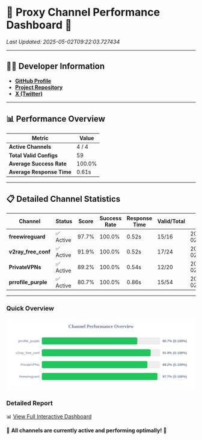 # 🌟 Proxy Channel Performance Dashboard 🌟

_Last Updated: 2025-05-02T09:22:03.727434_

---

## 👩‍💻 Developer Information

- **[GitHub Profile](https://github.com/4n0nymou3)**  
- **[Project Repository](https://github.com/4n0nymou3/multi-proxy-config-fetcher)**  
- **[X (Twitter)](https://x.com/4n0nymou3)**  

---

## 📊 Performance Overview

| Metric                | Value       |
|-----------------------|-------------|
| **Active Channels**   | 4 / 4       |
| **Total Valid Configs** | 59          |
| **Average Success Rate** | 100.0%      |
| **Average Response Time** | 0.61s       |

---

## 📋 Detailed Channel Statistics

| Channel          | Status     | Score  | Success Rate | Response Time | Valid/Total | Last Success               |
|------------------|------------|--------|--------------|---------------|-------------|----------------------------|
| **freewireguard**  | ✅ Active  | 97.7%  | 100.0% | 0.52s         | 15/16       | 2025-05-02T09:22:03.725608 |
| **v2ray_free_conf**  | ✅ Active  | 91.9%  | 100.0% | 0.52s         | 17/24       | 2025-05-02T09:22:02.604754 |
| **PrivateVPNs**  | ✅ Active  | 89.2%  | 100.0% | 0.54s         | 12/20       | 2025-05-02T09:22:03.178882 |
| **prrofile_purple**  | ✅ Active  | 80.7%  | 100.0% | 0.86s         | 15/54       | 2025-05-02T09:22:02.015071 |

---

### Quick Overview
<div align="center">
  <a href="https://raw.githubusercontent.com/nullluser/NullRepo/refs/heads/main/assets/channel_stats_chart.svg">
    <img src="https://raw.githubusercontent.com/nullluser/NullRepo/refs/heads/main/assets/channel_stats_chart.svg" alt="Source Performance Statistics" width="800">
  </a>
</div>

### Detailed Report
📊 [View Full Interactive Dashboard](https://htmlpreview.github.io/?https://github.com/nullluser/NullRepo/blob/main/assets/performance_report.html)

🎉 **All channels are currently active and performing optimally!** 🎉
